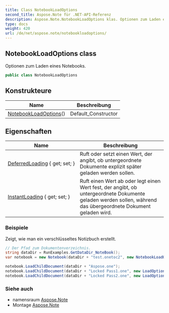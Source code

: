 ```yaml
---
title: Class NotebookLoadOptions
second_title: Aspose.Note für .NET-API-Referenz
description: Aspose.Note.NotebookLoadOptions klas. Optionen zum Laden eines Notebooks.
type: docs
weight: 420
url: /de/net/aspose.note/notebookloadoptions/
---
```

## NotebookLoadOptions class

Optionen zum Laden eines Notebooks.

```csharp
public class NotebookLoadOptions
```

## Konstrukteure

| Name | Beschreibung |
| --- | --- |
| [NotebookLoadOptions](notebookloadoptions/)() | Default_Constructor |

## Eigenschaften

| Name | Beschreibung |
| --- | --- |
| [DeferredLoading](../../aspose.note/notebookloadoptions/deferredloading/) { get; set; } | Ruft oder setzt einen Wert, der angibt, ob untergeordnete Dokumente explizit später geladen werden sollen. |
| [InstantLoading](../../aspose.note/notebookloadoptions/instantloading/) { get; set; } | Ruft einen Wert ab oder legt einen Wert fest, der angibt, ob untergeordnete Dokumente geladen werden sollen, während das übergeordnete Dokument geladen wird. |

### Beispiele

Zeigt, wie man ein verschlüsseltes Notizbuch erstellt.

```csharp
// Der Pfad zum Dokumentenverzeichnis.
string dataDir = RunExamples.GetDataDir_NoteBook();
var notebook = new Notebook(dataDir + "test.onetoc2", new NotebookLoadOptions() { DeferredLoading = true });

notebook.LoadChildDocument(dataDir + "Aspose.one");  
notebook.LoadChildDocument(dataDir + "Locked Pass1.one", new LoadOptions() { DocumentPassword = "pass" });
notebook.LoadChildDocument(dataDir + "Locked Pass2.one", new LoadOptions() { DocumentPassword = "pass2" });
```

### Siehe auch

* namensraum [Aspose.Note](../../aspose.note/)
* Montage [Aspose.Note](../../)


